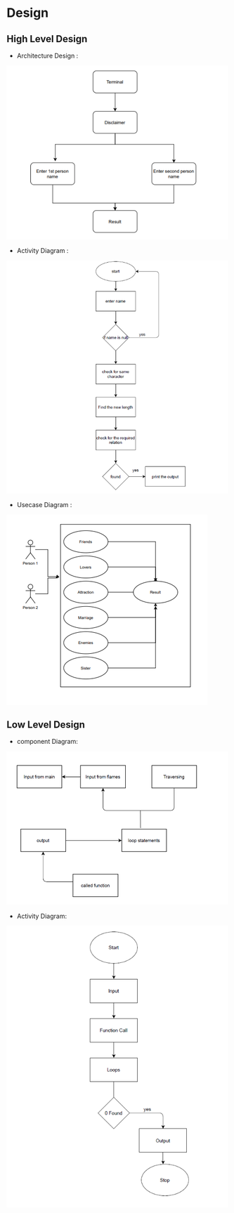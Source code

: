 # Design

## High Level Design 
* Architecture Design :

![Architecture](https://github.com/man36725/Mini_Project/blob/main/2_Design/architecture.PNG)
* Activity Diagram :

![ActivityDiagram](https://github.com/man36725/Mini_Project/blob/main/2_Design/1.uml.PNG)

* Usecase Diagram :

![UsecaseDiagram](https://github.com/man36725/Mini_Project/blob/main/2_Design/usecase.PNG)

## Low Level Design 
* component Diagram:

![ComponentDiagram](https://github.com/man36725/Mini_Project/blob/main/2_Design/3.uml.PNG)
* Activity Diagram:

![ActivityDiagram](https://github.com/man36725/Mini_Project/blob/main/2_Design/2.uml.PNG)

